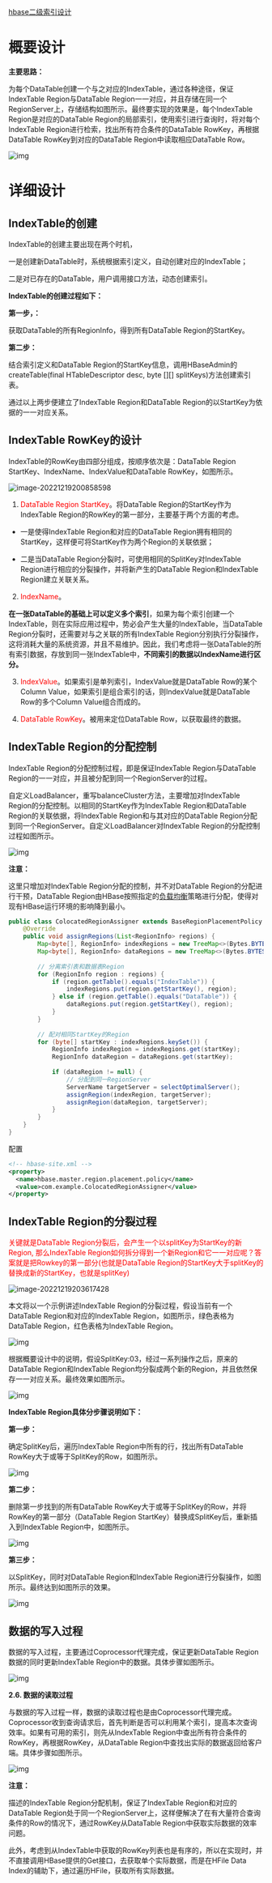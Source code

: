 [hbase二级索引设计](https://cloud.tencent.com/developer/article/1081489)

# **概要设计**

**主要思路：**

为每个DataTable创建一个与之对应的IndexTable，通过各种途径，保证IndexTable Region与DataTable Region一一对应，并且存储在同一个RegionServer上，存储结构如图所示。最终要实现的效果是，每个IndexTable Region是对应的DataTable Region的局部索引，使用索引进行查询时，将对每个IndexTable Region进行检索，找出所有符合条件的DataTable RowKey，再根据DataTable RowKey到对应的DataTable Region中读取相应DataTable Row。

![img](https://piggo-picture.oss-cn-hangzhou.aliyuncs.com/1620.jpeg)

# 详细设计

## **IndexTable的创建**

IndexTable的创建主要出现在两个时机，

一是创建新DataTable时，系统根据索引定义，自动创建对应的IndexTable；

二是对已存在的DataTable，用户调用接口方法，动态创建索引。

**IndexTable的创建过程如下：**

**第一步，：**

获取DataTable的所有RegionInfo，得到所有DataTable Region的StartKey。

**第二步：**

结合索引定义和DataTable Region的StartKey信息，调用HBaseAdmin的createTable(final HTableDescriptor desc, byte [][] splitKeys)方法创建索引表。

通过以上两步便建立了IndexTable Region和DataTable Region的以StartKey为依据的一一对应关系。

##  IndexTable RowKey的设计

IndexTable的RowKey由四部分组成，按顺序依次是：DataTable Region StartKey、IndexName、IndexValue和DataTable RowKey，如图所示。

![image-20221219200858598](https://piggo-picture.oss-cn-hangzhou.aliyuncs.com/image-20221219200858598.png)

1. <font color=red>DataTable Region StartKey</font>。将DataTable Region的StartKey作为IndexTable Region的RowKey的第一部分，主要基于两个方面的考虑。

- 一是使得IndexTable Region和对应的DataTable Region拥有相同的StartKey，这样便可将StartKey作为两个Region的关联依据；

- 二是当DataTable Region分裂时，可使用相同的SplitKey对IndexTable Region进行相应的分裂操作，并将新产生的DataTable Region和IndexTable Region建立关联关系。

2. <font color=red>IndexName</font>。

**在一张DataTable的基础上可以定义多个索引**，如果为每个索引创建一个IndexTable，则在实际应用过程中，势必会产生大量的IndexTable，当DataTable Region分裂时，还需要对与之关联的所有IndexTable Region分别执行分裂操作，这将消耗大量的系统资源，并且不易维护。因此，我们考虑将一张DataTable的所有索引数据，存放到同一张IndexTable中，**不同索引的数据以IndexName进行区分。**

3. <font color=red>IndexValue</font>。如果索引是单列索引，IndexValue就是DataTable Row的某个Column Value，如果索引是组合索引的话，则IndexValue就是DataTable Row的多个Column Value组合而成的。

4. <font color=red>DataTable RowKey</font>。被用来定位DataTable Row，以获取最终的数据。

## **IndexTable Region的分配控制**

IndexTable Region的分配控制过程，即是保证IndexTable Region与DataTable Region的一一对应，并且被分配到同一个RegionServer的过程。

自定义LoadBalancer，重写balanceCluster方法，主要增加对IndexTable Region的分配控制。以相同的StartKey作为IndexTable Region和DataTable Region的关联依据，将IndexTable Region和与其对应的DataTable Region分配到同一个RegionServer。自定义LoadBalancer对IndexTable Region的分配控制过程如图所示。

![img](https://ask.qcloudimg.com/http-save/yehe-1484446/vgkc77zm2p.jpeg?imageView2/2/w/1620)

**注意：**

这里只增加对IndexTable Region分配的控制，并不对DataTable Region的分配进行干预，DataTable Region由HBase按照指定的[负载均衡](https://cloud.tencent.com/product/clb?from=10680)策略进行分配，使得对现有HBase运行环境的影响降到最小。

```java
public class ColocatedRegionAssigner extends BaseRegionPlacementPolicy {
    @Override
    public void assignRegions(List<RegionInfo> regions) {
        Map<byte[], RegionInfo> indexRegions = new TreeMap<>(Bytes.BYTES_COMPARATOR);
        Map<byte[], RegionInfo> dataRegions = new TreeMap<>(Bytes.BYTES_COMPARATOR);
        
        // 分离索引表和数据表Region
        for (RegionInfo region : regions) {
            if (region.getTable().equals("IndexTable")) {
                indexRegions.put(region.getStartKey(), region);
            } else if (region.getTable().equals("DataTable")) {
                dataRegions.put(region.getStartKey(), region);
            }
        }
        
        // 配对相同StartKey的Region
        for (byte[] startKey : indexRegions.keySet()) {
            RegionInfo indexRegion = indexRegions.get(startKey);
            RegionInfo dataRegion = dataRegions.get(startKey);
            
            if (dataRegion != null) {
                // 分配到同一RegionServer
                ServerName targetServer = selectOptimalServer();
                assignRegion(indexRegion, targetServer);
                assignRegion(dataRegion, targetServer);
            }
        }
    }
}
```

配置

```xml
<!-- hbase-site.xml -->
<property>
  <name>hbase.master.region.placement.policy</name>
  <value>com.example.ColocatedRegionAssigner</value>
</property>
```



## IndexTable Region的分裂过程

<font color=red>关键就是DataTable Region分裂后，会产生一个以splitKey为StartKey的新Region, 那么IndexTable Region如何拆分得到一个新Region和它一一对应呢？答案就是把Rowkey的第一部分(也就是DataTable Region的StartKey大于splitKey的替换成新的StartKey，也就是splitKey)</font>

![image-20221219203617428](https://piggo-picture.oss-cn-hangzhou.aliyuncs.com/image-20221219203617428.png)

本文将以一个示例讲述IndexTable Region的分裂过程，假设当前有一个DataTable Region和对应的IndexTable Region，如图所示，绿色表格为DataTable Region，红色表格为IndexTable Region。

![img](https://ask.qcloudimg.com/http-save/yehe-1484446/z7jxj41b7v.jpeg?imageView2/2/w/1620)

根据概要设计中的说明，假设SplitKey:03，经过一系列操作之后，原来的DataTable Region和IndexTable Region均分裂成两个新的Region，并且依然保存一一对应关系。最终效果如图所示。

![img](https://ask.qcloudimg.com/http-save/yehe-1484446/d4infe8osj.jpeg?imageView2/2/w/1620)

**IndexTable Region具体分步骤说明如下：**

**第一步：**

确定SplitKey后，遍历IndexTable Region中所有的行，找出所有DataTable RowKey大于或等于SplitKey的Row，如图所示。

![img](https://ask.qcloudimg.com/http-save/yehe-1484446/tscub4yfrf.jpeg?imageView2/2/w/1620)

**第二步：**

删除第一步找到的所有DataTable RowKey大于或等于SplitKey的Row，并将RowKey的第一部分（DataTable Region StartKey）替换成SplitKey后，重新插入到IndexTable Region中，如图所示。

![img](https://ask.qcloudimg.com/http-save/yehe-1484446/ifgoywfkgq.jpeg?imageView2/2/w/1620)

**第三步：**

以SplitKey，同时对DataTable Region和IndexTable Region进行分裂操作，如图所示。最终达到如图所示的效果。

![img](https://ask.qcloudimg.com/http-save/yehe-1484446/rzgl0yl7hx.jpeg?imageView2/2/w/1620)

## 数据的写入过程

数据的写入过程，主要通过Coprocessor代理完成，保证更新DataTable Region数据的同时更新IndexTable Region中的数据。具体步骤如图所示。

![img](https://ask.qcloudimg.com/http-save/yehe-1484446/ups8mc5p9u.jpeg?imageView2/2/w/1620)

**2.6.   数据的读取过程**

与数据的写入过程一样，数据的读取过程也是由Coprocessor代理完成。Coprocessor收到查询请求后，首先判断是否可以利用某个索引，提高本次查询效率。如果有可用的索引，则先从IndexTable Region中查出所有符合条件的RowKey，再根据RowKey，从DataTable Region中查找出实际的数据返回给客户端。具体步骤如图所示。

![img](https://ask.qcloudimg.com/http-save/yehe-1484446/vdmnmosgs2.jpeg?imageView2/2/w/1620)

**注意：**

描述的IndexTable Region分配机制，保证了IndexTable Region和对应的DataTable Region处于同一个RegionServer上，这样便解决了在有大量符合查询条件的Row的情况下，通过RowKey从DataTable Region中获取实际数据的效率问题。

此外，考虑到从IndexTable中获取的RowKey列表也是有序的，所以在实现时，并不直接调用HBase提供的Get接口，去获取单个实际数据，而是在HFile Data Index的辅助下，通过遍历HFile，获取所有实际数据。
